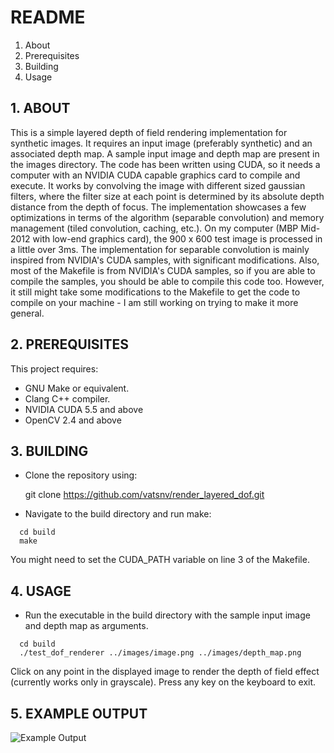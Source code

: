 README
======
 1. About
 2. Prerequisites
 3. Building
 4. Usage
 
## 1. ABOUT

 This is a simple layered depth of field rendering implementation for synthetic images. It requires an input image (preferably synthetic) and an associated depth map. A sample input image and depth map are present in the images directory. The code has been written using CUDA, so it needs a computer with an NVIDIA CUDA capable graphics card to compile and execute. It works by convolving the image with different sized gaussian filters, where the filter size at each point is determined by its absolute depth distance from the depth of focus. The implementation showcases a few optimizations in terms of the algorithm (separable convolution) and memory management (tiled convolution, caching, etc.). On my computer (MBP Mid-2012 with low-end graphics card), the 900 x 600 test image is processed in a little over 3ms. The implementation for separable convolution is mainly inspired from NVIDIA's CUDA samples, with significant modifications. Also, most of the Makefile is from NVIDIA's CUDA samples, so if you are able to compile the samples, you should be able to compile this code too. However, it still might take some modifications to the Makefile to get the code to compile on your machine - I am still working on trying to make it more general.

## 2. PREREQUISITES

 This project requires:
  * GNU Make or equivalent.
  * Clang C++ compiler.
  * NVIDIA CUDA 5.5 and above
  * OpenCV 2.4 and above

## 3. BUILDING

  * Clone the repository using:
  
    git clone https://github.com/vatsnv/render_layered_dof.git
  
  * Navigate to the build directory and run make:
  ```
    cd build
    make
  ```

  You might need to set the CUDA_PATH variable on line 3 of the Makefile.
  
## 4. USAGE 

  * Run the executable in the build directory with the sample input image and depth map as arguments.
  ```
    cd build
    ./test_dof_renderer ../images/image.png ../images/depth_map.png
  ```

  Click on any point in the displayed image to render the depth of field effect (currently works only in grayscale). Press any key on the keyboard to exit.

## 5. EXAMPLE OUTPUT

![Example Output](https://github.com/vatsnv/render_layered_dof/blob/master/images/output.png)
